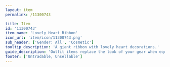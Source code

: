 ```yaml
---
layout: item
permalink: /11300743

title: Item
id: '11300743'
item_name: 'Lovely Heart Ribbon'
icon_url: 'item/icon/11300743.png'
sub_header: ['Gender: All', 'Cosmetic']
tooltip_description: 'A giant ribbon with lovely heart decorations.'
guide_description: 'Outfit items replace the look of your gear when equipped.'
footer: ['Untradable, Unsellable']
---
```

